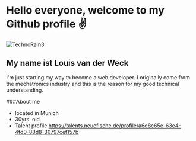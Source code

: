 # Hello everyone, welcome to my Github profile ✌
![TechnoRain3](https://user-images.githubusercontent.com/123375280/214821741-9aefb446-1e78-4284-a9f1-aa7b1e468f6e.jpg)
## My name ist **Louis van der Weck**
I'm just starting my way to become a web developer. I originally come from the mechatronics industry and this is the reason for my good technical understanding.

###About me 
- located in Munich
- 30yrs. old
- Talent profile https://talents.neuefische.de/profile/a6d8c65e-63e4-4fd0-88d8-30797cef157b
